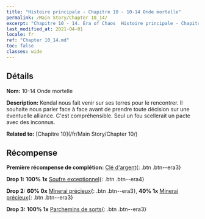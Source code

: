 ```yaml
---
title: "Histoire principale - Chapitre 10 - 10-14 Onde mortelle"
permalink: /Main Story/Chapter 10_14/
excerpt: "Chapitre 10 - 14. Era of Chaos  Histoire principale - Chapitre 10_14. 10-14 Onde mortelle"
last_modified_at: 2021-04-01
locale: fr
ref: "Chapter 10_14.md"
toc: false
classes: wide
---
```


## Détails

 **Nom:** 10-14 Onde mortelle

 **Description:** Kendal nous fait venir sur ses terres pour le rencontrer. Il souhaite nous parler face à face avant de prendre toute décision sur une éventuelle alliance. C'est compréhensible. Seul un fou scellerait un pacte avec des inconnus.

 **Related to:** [Chapitre 10](/fr/Main Story/Chapter 10/)

## Récompense

 **Première récompense de complétion:** [Clé d'argent](/fr/Items/con_693/){: .btn .btn--era3}

 **Drop 1:** **100% 1x** [Soufre exceptionnel](/fr/Items/mat_36/){: .btn .btn--era4}

 **Drop 2:** **60% 0x** [Minerai précieux](/fr/Items/mat_26/){: .btn .btn--era3}, **40% 1x** [Minerai précieux](/fr/Items/mat_26/){: .btn .btn--era3}

 **Drop 3:** **100% 1x** [Parchemins de sorts](/fr/Items/con_694/){: .btn .btn--era3}

